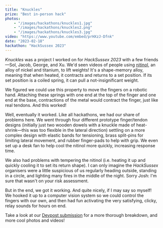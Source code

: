 ```yaml
---
title: "Knuckles"
prize: "Best in-person hack"
photos:
    - "/images/hackathons/knuckles1.jpg"
    - "/images/hackathons/knuckles2.png"
    - "/images/hackathons/knuckles3.jpg"
video: "https://www.youtube.com/embed/prHXzJ-Dfnk"
date: "2023-02-18"
hackathon: "HackSussex 2023"
---
```


*Knuckles* was a project I worked on for *HackSussex 2023* with a few friends—Sol, Jacob, George, and Xu. We'd seen videos of people using [nitinol](https://en.wikipedia.org/wiki/Nickel_titanium), an alloy of nickel and titanium, to lift weights! It's a shape-memory alloy, meaning that when heated, it contracts and returns to a set position. If its set position is a coiled spring, it can pull a not-insignificant weight.

We figured we could use this property to move the fingers on a robotic hand. Attaching these springs with one end at the top of the finger and one end at the base, contractions of the metal would contract the finger, just like real tendons. And this worked!

Well, eventually it worked. Like all hackathons, we had our share of problems here. We went through four different prototype finger/tendon designs (initially just two wooden dowels with a knuckle made of heat-shrink—this was too flexible in the lateral direction) settling on a more complex design with elastic bands for tensioning, brass split-pins for limiting lateral movement, and rubber finger-pads to help with grip. We even set up a desk fan to help cool the nitinol more quickly, increasing response time.

We also had problems with tempering the nitinol (i.e. heating it up and quickly cooling it to set its return shape). I can only imagine the *HackSussex* organisers were a little suspicious of us regularly heading outside, standing in a circle, and lighting many fires in the middle of the night. Sorry Josh: I'm sure that wasn't on your risk assessment.

But in the end, we got it working. And quite nicely, if I may say so myself! We hooked it up to a computer vision system so we could control the fingers with our own, and then had fun activating the very satisfying, clicky, relay sounds for hours on end.

Take a look at our [Devpost submission](https://devpost.com/software/knuckles) for a more thorough breakdown, and more cool photos and videos!

